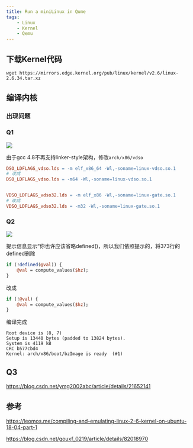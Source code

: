 ```yaml
---
title: Run a miniLinux in Qume
tags:
	- Linux
	- Kernel
	- Qemu
---
```




## 下载Kernel代码

```
wget https://mirrors.edge.kernel.org/pub/linux/kernel/v2.6/linux-2.6.34.tar.xz
```



## 编译内核



### 出现问题

### Q1

![](/media/monkey/DATA/Blog/blog/source/_drafts/MiniLinux/q1.png)

由于gcc 4.8不再支持linker-style架构，修改`arch/x86/vdso`

```makefile
DSO_LDFLAGS_vdso.lds = -m elf_x86_64 -Wl,-soname=linux-vdso.so.1
# 改成
DSO_LDFLAGS_vdso.lds = -m64 -Wl,-soname=linux-vdso.so.1


VDSO_LDFLAGS_vdso32.lds = -m elf_x86 -Wl,-soname=linux-gate.so.1
# 改成
VDSO_LDFLAGS_vdso32.lds = -m32 -Wl,-soname=linux-gate.so.1
```



### Q2

![](/media/monkey/DATA/Blog/blog/source/_drafts/MiniLinux/q2.png)

提示信息显示“你也许应该省略defined()，所以我们依照提示的，将373行的defined删除

```perl
if (!defined(@val)) { 
	@val = compute_values($hz); 
} 
```

改成

```perl
if (!@val) { 
	@val = compute_values($hz); 
} 
```


编译完成

```
Root device is (8, 7)
Setup is 13440 bytes (padded to 13824 bytes).
System is 4119 kB
CRC b577cbd4
Kernel: arch/x86/boot/bzImage is ready  (#1)

```



## Q3

https://blog.csdn.net/ymg2002abc/article/details/21652141



## 参考

https://leomos.me/compiling-and-emulating-linux-2-6-kernel-on-ubuntu-18-04-part-1



<https://blog.csdn.net/gouxf_0219/article/details/82018970>